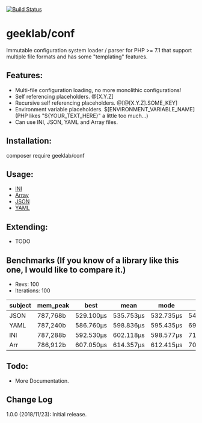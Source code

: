 [![Build Status](https://travis-ci.com/ellisgl/GeekLab-Conf.svg?branch=master)](https://travis-ci.com/ellisgl/GeekLab-Conf)

# geeklab/conf
Immutable configuration system loader / parser for PHP >= 7.1 that support multiple file formats and has some "templating" features.

## Features:
* Multi-file configuration loading, no more monolithic configurations!
* Self referencing placeholders. @[X.Y.Z]
* Recursive self referencing placeholders. @[@[X.Y.Z].SOME_KEY]
* Environment variable placeholders. $[ENVIRONMENT_VARIABLE_NAME] (PHP likes "${YOUR_TEXT_HERE}" a little too much...)
* Can use INI, JSON, YAML and Array files. 

## Installation:
composer require geeklab/conf

## Usage:
* [INI](/docs/INI.md)
* [Array](/docs/Array.md)
* [JSON](/docs/JSON.md)
* [YAML](/docs/YAML.md)

## Extending:
* TODO

## Benchmarks (If you know of a library like this one, I would like to compare it.)

* Revs: 100
* Iterations: 100

| subject | mem_peak | best      | mean      | mode      | worst     | stdev    | rstdev | diff  |
|---------|----------|-----------|-----------|-----------|-----------|----------|--------|-------|
| JSON    | 787,768b | 529.100μs | 535.753μs | 532.735μs | 548.860μs | 4.395μs  | 0.82%  | 1.00x |
| YAML    | 787,240b | 586.760μs | 598.836μs | 595.435μs | 694.880μs | 15.215μs | 2.54%  | 1.12x |
| INI     | 787,288b | 592.530μs | 602.118μs | 598.577μs | 716.130μs | 17.531μs | 2.91%  | 1.12x |
| Arr     | 786,912b | 607.050μs | 614.357μs | 612.415μs | 701.590μs | 9.938μs  | 1.62%  | 1.15x |

## Todo:
* More Documentation.

## Change Log
1.0.0 (2018/11/23): Initial release.
